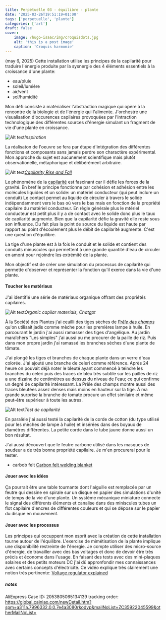 ```yaml
---
title: Perpétuelle 03 - équilibre - plante
date: '2025-03-26T19:51:19+01:00'
tags: ['perpetuelle', 'plante']
categories: ['art']
draft: false
cover:
    image: /hugo-isaac/img/croquisdots.jpg
    alt: 'this is a post image'
    caption: 'Croquis harmonie'
---
```


(may 6, 2025)
Cette installation utilise les principes de la capilarité pour traduire l'énergie produite par la sysnergie des 4 éléments essentiels à la croissance d'une plante:
- eau/pluie
- soleil/lumiére
- air/vent
- sol/humidité

Mon défi consiste à matérialiser l'abstraction magique qui opère à la rencontre de la biologie et de l'énergie qui l'alimente. J'orchestre une visualisation d'occurences capilaires provoquées par l'intraction technologique des différentes sources d'énergie simulant un fragment de vie d'une plante en croissance. 

![Alt text](/hugo-isaac/img/capilarite3.jpg)*Inspiration* 

La réalisaton de l'oeuvre se fera par étape d'intégration des différentes fonctions et composants sans jamais perdre son charactère expérimental. Mon approche du sujet est aucunement scientifique mais plutôt observationelle, métaphorique et délibérément arbitraire.

![Alt text](/hugo-isaac/img/capilarite4.jpg)*[Capilarity Rise and Fall](https://www.brainkart.com/article/Capillarity_36203/)* 

Le phénomène de la [capilarité](https://fr.wikipedia.org/wiki/Capillarit%C3%A9) est fascinant car il défie les forces de la gravité. En bref le principe fonctionne par cohésion et adhésion entre les molécules liquides et un solide: un matériel conducteur (qui peut inclure un conduit) Le contact permet au liquide de circuler à travers le solide indépendamment vers le bas où vers le bas mais en fonction de la propriété capilaire du matériel conducteur. En règle générale plus le mtériel conducteur est petit plus il y a de contact avec le solide donc plus le taux de capilarité augmente. Bien que la capilarité défie la gravité elle reste sous son influence. Du fait plus la point de source du liquide est haute par rapport au point d'écoulement plus le débit de capilarité augmente. C'est une question d'équilibre.  

La tige d'une plante est à la fois le conduit et le solide et contient des conduits minuscules qui permettent à une grande quantité d'eau de circuler en amont pour rejoindre les extrémité de la plante.  

Mon objectif est de créer une simulation du processus de capilarité qui permette d'observer et représenter la fonction qu'il exerce dans la vie d'une plante. 

#### Toucher les matériaux

J'ai identifié une série de matériaux organique offrant des propriétés capilaires.  

![Alt text](/hugo-isaac/img/chatgptcapilarmaterial.jpg)*Organic capilar materials, Chatgpt* 

À la Société des Plantes j'ai ceuilli des tiges sèches de [*Prêle des champs*](https://fr.wikipedia.org/wiki/Pr%C3%AAle_des_champs) qu'on utilisait jadis comme mèche pour les premières lampe à huile. En parcourant le jardin j'ai aussi ramasser des tiges d'angélique. Au jardin maraîchers "Les simples" j'ai aussi pu me procurer de la paille de riz. Puis dans mon propre jardin j'ai ramassé les branches sèches d'une plante de tômate. 

J'ai plongé les tiges et branches de chaque plante dans un verre d'eau colorée. J'ai ajouté une branche de celeri comme référence. Après 24 heure on pouvait déjà noter le bleuté ayant commencé à teindre les branches du celeri puis des traces de bleu très subtile sur les pailles de riz a une dizaine de centimètres au dessus du niveau de l'eau; ce qui confirme un degré de capilarité intéressant. La Prêle des champs montre aussi des traces bleutées assez denses mais moins en hauteur sur la tige. À ma grande surprise la branche de tomate procure un effet similaire et même peut-être supérieur à toute les autres.  

![Alt text](/hugo-isaac/img/capilairetest1.jpg)*Test de capilarité* 

En paralèle j'ai aussi testé la capilarité de la corde de cotton (du type utilisé pour les mèches de lampe à huile) et insérées dans des boyaux de diamètres différentes. La petite corde dans le tube jaune donne aussi un bon résultat.

J'ai aussi découvert que le feutre carbone utilisé dans les masques de soudeur a de très bonne propriété capilaire. Je m'en procurerai pour le tester. 
- carbob felt [Carbon felt welding blanket](https://www.pkfiresleeve.com/blog/what-is-carbon-fiber-felt-welding-blanket_b147)


#### Jouer avec les idées

Ça pourrait être une table tournante dont l'aiguille est remplacée par un feutre qui dessine en spirale sur un disque en papier des simulations d'unité de temps de la vie d'une plante. Un système mécanique miniature connecte le signal des différents éléments et canalise dans des miniscules tubes un flot capilaire d'encres de différentes couleurs et qui se dépose sur le papier du disque en mouvement. 

#### Jouer avec les processus

Les principes qui occuppent mon esprit avec la création de cette installation tourne autour de l'équilibre. L'exercise de mimétisation de la plante implique une disponibilité restreinte de l'énergie. Je compte utiliser des micro-source d'énergie, de travailler avec des bas voltages et donc de devoir être très précis et économe dans l'usage. 
En faisant des tests avec des mini-plaques solaires et des petits moteurs DC j'ai dû appronfondir mes connaissances avec certains concepts d'électricité. 
Ce vidéo explique très clairement une notion très pertinente: [Voltage regulator explained](https://www.youtube.com/watch?app=desktop&v=iomZgZYN3WY) 

##### notes
AliExpress Case ID: 2053805065134139 
tracking order: https://global.cainiao.com/newDetail.htm?spm=a311a.7996332.0.0.7e4a3080rkodvp&mailNoList=ZC35922045599&otherMailNoList=
   
